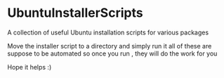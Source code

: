 UbuntuInstallerScripts
======================

A collection of useful Ubuntu installation scripts for various packages

Move the installer script to a directory and simply run it
all of these are suppose to be automated so once you run ,
they will do the work for you

Hope it helps
:)